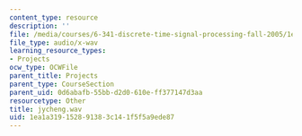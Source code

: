 ```yaml
---
content_type: resource
description: ''
file: /media/courses/6-341-discrete-time-signal-processing-fall-2005/1ea1a319152891383c141f5f5a9ede87_jycheng.wav
file_type: audio/x-wav
learning_resource_types:
- Projects
ocw_type: OCWFile
parent_title: Projects
parent_type: CourseSection
parent_uid: 0d6abafb-55bb-d2d0-610e-ff377147d3aa
resourcetype: Other
title: jycheng.wav
uid: 1ea1a319-1528-9138-3c14-1f5f5a9ede87
---
```

